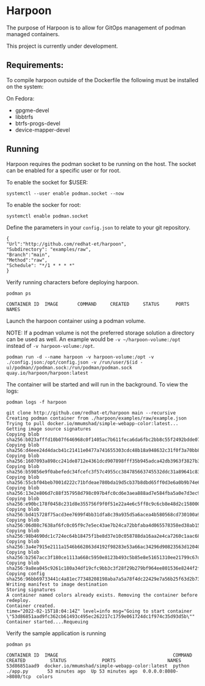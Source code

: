 # Harpoon
The purpose of Harpoon is to allow for GitOps management of podman managed containers.

This project is currently under development.

## Requirements:
To compile harpoon outside of the Dockerfile the following must be installed on the system:

On Fedora:
- gpgme-devel
- libbtrfs
- btrfs-progs-devel
- device-mapper-devel

##  Running
Harpoon requires the podman socket to be running on the host. The socket can be enabled for a specific user or for root.

To enable the socket for $USER:
```
systemctl --user enable podman.socket --now
```

To enable the socker for root:
```
systemctl enable podman.socket
```

Define the parameters in your `config.json` to relate to your git repository.
```
{
"Url":"http://github.com/redhat-et/harpoon",
"Subdirectory": "examples/raw",
"Branch":"main",
"Method":"raw",
"Schedule": "*/1 * * * *"
}
```
Verify running characters before deploying harpoon.
```
podman ps

CONTAINER ID  IMAGE       COMMAND     CREATED     STATUS      PORTS       NAMES
```


Launch the harpoon container using a podman volume.

NOTE: If a podman volume is not the preferred storage solution a directory can be used as well. An example would be `-v ~/harpoon-volume:/opt` instead of `-v harpoon-volume:/opt`.

```
podman run -d --name harpoon -v harpoon-volume:/opt -v ./config.json:/opt/config.json -v /run/user/$(id -u)/podman//podman.sock:/run/podman/podman.sock quay.io/harpoon/harpoon:latest
```

The container will be started and will run in the background. To view the logs:

```
podman logs -f harpoon

git clone http://github.com/redhat-et/harpoon main --recursive
Creating podman container from ./harpoon/examples/raw/example.json
Trying to pull docker.io/mmumshad/simple-webapp-color:latest...
Getting image source signatures
Copying blob sha256:b023afffd10b07f646968c0f1405ac7b611feca6da6fbc2bb8c55f2492bdde07
Copying blob sha256:d4eee24d4dacb41c21411e0477a741655303cdc48b18a948632c31f0f3a70bb8
Copying blob sha256:1607093a898cc241de8712e4361dcd907898fff35b945adca42db3963f3827b3
Copying blob sha256:b59856e9f0abefedc34fcefc3f57c4955cc384785663745532ddc31a89641c83
Copying blob sha256:55cbf04beb7001d222c71bfdeae780bda19d5cb37b8dbd65ff0d3e6a0b9b74e6
Copying blob sha256:13e2e806d7c88f357958d798c097b4fc0cd6e3aea888ad7e584fba5a0e7d3ec9
Copying blob sha256:e90bc178f0458c231d8e355756f9f0f51e22a4e6c5ff8c9c6cb8e48d2c158000
Copying blob sha256:bd415728f75acd3ee7699f4bb31dfa8c39a935d5a6acea4b580568cd730100a9
Copying blob sha256:06d08c7638af6fc0c05f9c7e5ec43ae7b24ca72bbfaba4d065578358ed38ab15
Copying blob sha256:98b4690dc1c724ec64b18475f1be8d37e10c058788da16aa2e4ca7260c1aac68
Copying blob sha256:3a4e7915e2111a1546b662863d4192f98283e53a66ac34296d90823563d12040
Copying blob sha256:b2567acc3f180ce1113a668c5950e8123b493c5b85e8e51651310ee21799c67d
Copying blob sha256:9a8ea045c9261c180a34df19cfc9bb3c3f28f29b279bf964ee801536e8244f2f
Copying config sha256:96bb69733441c4a81ec77348208198aba7a5a78f4dc22429e7a56b25f63d2b73
Writing manifest to image destination
Storing signatures
A container named colors already exists. Removing the container before redeploy.
Container created.
time="2022-02-15T18:04:14Z" level=info msg="Going to start container \"53d86851aad9fc362cb61493c495ec262217c1759e061724dc1f974c35d93d5b\""
Container started....Requeuing
```

Verify the sample application is running
```
podman ps

CONTAINER ID  IMAGE                                          COMMAND               CREATED         STATUS             PORTS                   NAMES
53d86851aad9  docker.io/mmumshad/simple-webapp-color:latest  python ./app.py       53 minutes ago  Up 53 minutes ago  0.0.0.0:8080->8080/tcp  colors
```

